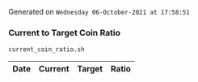 Generated on `Wednesday 06-October-2021 at 17:58:51`

### Current to Target Coin Ratio
`current_coin_ratio.sh`

Date|Current|Target|Ratio
---|---|---|---

